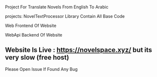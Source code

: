 Project For Translate Novels From English To Arabic

projects:
NovelTextProcessor
	Library Contain All Base Code

Web
	Frontend Of Website

WebApi
	Backend Of Website

Website Is Live : https://novelspace.xyz/
but its very slow (free host)
------------------------------------------------------
Please Open Issue If Found Any Bug
